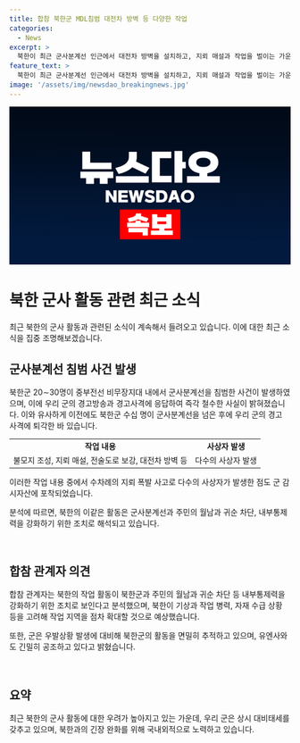 ```yaml
---
title: 합참 북한군 MDL침범 대전차 방벽 등 다양한 작업
categories:
  - News
excerpt: >
  북한이 최근 군사분계선 인근에서 대전차 방벽을 설치하고, 지뢰 매설과 작업을 벌이는 가운데, 북한군이 군사분계선을 넘어오는 사례가 발생했습니다. 이에 대해 군 당국은 내부 통제를 강화하기 위한 조치로 분석했으며, 북한의 활동을 면밀히 추적하고 있다고 밝혔습니다. 북한의 작업 내용과 활동의 목적 등에 대한 더 자세한 분석이 요구되고 있습니다. (150자)
feature_text: >
  북한이 최근 군사분계선 인근에서 대전차 방벽을 설치하고, 지뢰 매설과 작업을 벌이는 가운데, 북한군이 군사분계선을 넘어오는 사례가 발생했습니다. 이에 대해 군 당국은 내부 통제를 강화하기 위한 조치로 분석했으며, 북한의 활동을 면밀히 추적하고 있다고 밝혔습니다. 북한의 작업 내용과 활동의 목적 등에 대한 더 자세한 분석이 요구되고 있습니다. (150자)
image: '/assets/img/newsdao_breakingnews.jpg'
---
```


<p><img src="/assets/img/newsdao_breakingnews.jpg" alt="koreaapp 속보" /></p>

<h1>북한 군사 활동 관련 최근 소식</h1>

<p data-ke-size="size16">최근 북한의 군사 활동과 관련된 소식이 계속해서 들려오고 있습니다. 이에 대한 최근 소식을 집중 조명해보겠습니다. </p>

<h2>군사분계선 침범 사건 발생</h2>

<p data-ke-size="size16">북한군 20∼30명이 중부전선 비무장지대 내에서 군사분계선을 침범한 사건이 발생하였으며, 이에 우리 군의 경고방송과 경고사격에 응답하여 즉각 철수한 사실이 밝혀졌습니다. 이와 유사하게 이전에도 북한군 수십 명이 군사분계선을 넘은 후에 우리 군의 경고 사격에 퇴각한 바 있습니다.</p>

<table>
  <tr>
    <td style="text-align: center; height: 17px;"><b>작업 내용</b></td>
    <td style="text-align: center; height: 17px;"><b>사상자 발생</b></td>
  </tr>
  <tr>
    <td style="text-align: center; height: 17px;">불모지 조성, 지뢰 매설, 전술도로 보강, 대전차 방벽 등</td>
    <td style="text-align: center; height: 17px;">다수의 사상자 발생</td>
  </tr>
</table>

<p data-ke-size="size16">이러한 작업 내용 중에서 수차례의 지뢰 폭발 사고로 다수의 사상자가 발생한 점도 군 감시자산에 포착되었습니다.</p>

<p data-ke-size="size16">분석에 따르면, 북한의 이같은 활동은 군사분계선과 주민의 월남과 귀순 차단, 내부통제력을 강화하기 위한 조치로 해석되고 있습니다. </p>

<p data-ke-size="size16">&nbsp;</p>

<h2>합참 관계자 의견</h2>

<p data-ke-size="size16">합참 관계자는 북한의 작업 활동이 북한군과 주민의 월남과 귀순 차단 등 내부통제력을 강화하기 위한 조치로 보인다고 분석했으며, 북한이 기상과 작업 병력, 자재 수급 상황 등을 고려해 작업 지역을 점차 확대할 것으로 예상했습니다.</p>

<p data-ke-size="size16">또한, 군은 우발상황 발생에 대비해 북한군의 활동을 면밀히 추적하고 있으며, 유엔사와도 긴밀히 공조하고 있다고 밝혔습니다.</p>

<p data-ke-size="size16">&nbsp;</p>

<h2>요약</h2>

<p data-ke-size="size16">최근 북한의 군사 활동에 대한 우려가 높아지고 있는 가운데, 우리 군은 상시 대비태세를 갖추고 있으며, 북한과의 긴장 완화를 위해 국내외적으로 노력하고 있습니다.</p>

<p data-ke-size="size16">&nbsp;</p>

